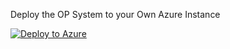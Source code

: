Deploy the OP System to your Own Azure Instance

[![Deploy to Azure](https://aka.ms/deploytoazurebutton)](https://portal.azure.com/#create/Microsoft.Template/uri/https%3A%2F%2Fraw.githubusercontent.com%2FOPMediaInc%2Fopsystem-deploy-to-azure%2Frefs%2Fheads%2Fmain%2Fmain.json)

